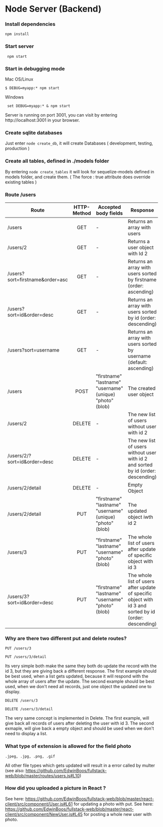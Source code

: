 
# Node Server (Backend)

<h3> Install dependencies </h3>

``` npm install ```

<h3>Start server</h3>

  ``` npm start``` 

<h3>Start in debugging mode</h3>

  Mac OS/Linux 

  ``` $ DEBUG=myapp:* npm start ```

  Windows 

  ``` set DEBUG=myapp:* & npm start``` 

Server is running on port 3001, you can visit by entering http://localhost:3001 in your browser.


<h3> Create sqlite databases </h3>

Just enter ```node create_db```, it will create Databases ( development, testing, production )

<h3> Create all tables, defined in ./models folder </h3>

By entering ```node create_tables``` it will look for sequelize-models defined in models folder, and create them. 
( The force : true attribute does override existing tables ) 

<h3> Route /users </h3>

| Route        | HTTP-Method | Accepted body fields | Response |
| ------------- |:-------------:| -----| ------------- |
| /users      | GET | - | Returns an array with users |
| /users/2      | GET | -  |  Returns a user object with Id 2   |
| /users?sort=firstname&order=asc |      GET      |  -  | Returns an array with users sorted by firstname (order: ascending) 
| /users?sort=id&order=desc |      GET      |  -  | Returns an array with users sorted by id (order: descending) 
| /users?sort=username |      GET      |  -  | Returns an array with users sorted by username (default: ascending) 
| /users |      POST      | "firstname" "lastname" "username" (unique) "photo" (blob)  | The created user object
| /users/2 |      DELETE      |  -  | The new list of users without user with id 2 |
| /users/2/?sort=id&order=desc |      DELETE      |  -  | The new list of users without user with id 2 and sorted by id (order: descending)|
| /users/2/detail |      DELETE      |  -  | Empty Object |
| /users/2/detail |      PUT      |  "firstname" "lastname" "username" (unique) "photo" (blob)  | The updated object iwth id 2  |
| /users/3 |      PUT      |   "firstname" "lastname" "username" "photo" (blob)  | The whole list of users after update of specific object with id 3 |
| /users/3?sort=id&order=desc |      PUT      |   "firstname" "lastname" "username" "photo" (blob)  | The whole list of users after update of specific object with id 3 and sorted by id (order: descending) |

<h3> Why are there two different put and delete routes? </h3>

 ``` PUT /users/3 ```
 
 ``` PUT /users/3/detail  ```

Its very simple both make the same they both do update the record with the id 3, but they are giving back a different response.
The first example should be best used, when a list gets updated, because it will respond with the whole array of users after the update.
The second example should be best used, when we don't need all records, just one object the updated one to display.

``` DELETE /users/3 ```
 
``` DELETE /users/3/detail  ```

The very same concept is implemented in Delete. 
The first example, will give back all records of users after deleting the user with id 3.
The second exmaple, will give back a empty object and should be used when we don't need to display a list.

<h3> What type of extension is allowed for the field photo </h3>

 ``` .jpeg, .jpg, .png, .gif ```
 
 All other file types which gets updated will result in a error called by multer (see also: https://github.com/EdwinBoos/fullstack-web/blob/master/routes/users.js#L10)
 
 <h3> How did you uploaded a picture in React ? </h3>
 
 See here: https://github.com/EdwinBoos/fullstack-web/blob/master/react-client/src/component/User.js#L61 for updating a photo with put.
 See here: https://github.com/EdwinBoos/fullstack-web/blob/master/react-client/src/component/NewUser.js#L45 for posting a whole new user with photo.

